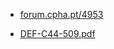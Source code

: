 * [forum.cpha.pt/4953](https://forum.cpha.pt/t/integrar-contadores-inteligentes-da-edp-em-home-assistant/4953/)

* [DEF-C44-509.pdf](https://github.com/nikito7/edpbox/raw/dev/DEF-C44-509.pdf)


